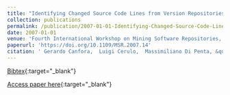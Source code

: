 ```yaml
---
title: "Identifying Changed Source Code Lines from Version Repositories"
collection: publications
permalink: /publication/2007-01-01-Identifying-Changed-Source-Code-Lines-from-Version-Repositories
date: 2007-01-01
venue: 'Fourth International Workshop on Mining Software Repositories, MSR 2007 (ICSE Workshop), Minneapolis, MN, USA, May 19-20, 2007, Proceedings'
paperurl: 'https://doi.org/10.1109/MSR.2007.14'
citation: ' Gerardo Canfora,  Luigi Cerulo,  Massimiliano Di Penta, &quot;Identifying Changed Source Code Lines from Version Repositories.&quot; Fourth International Workshop on Mining Software Repositories, MSR 2007 (ICSE Workshop), Minneapolis, MN, USA, May 19-20, 2007, Proceedings, 2007.'
---
```

[Bibtex](https://dblp.org/rec/bib/conf/msr/CanforaCP07){:target="_blank"}

[Access paper here](https://doi.org/10.1109/MSR.2007.14){:target="_blank"}
